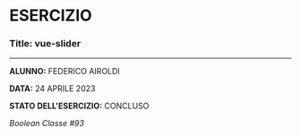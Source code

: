 # ESERCIZIO

### Title: vue-slider
---
**ALUNNO:** FEDERICO AIROLDI

**DATA:** 24 APRILE 2023

**STATO DELL'ESERCIZIO:** CONCLUSO

_Boolean Classe #93_